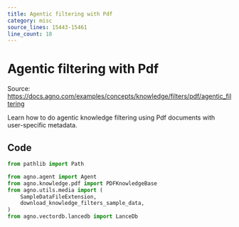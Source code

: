 ```yaml
---
title: Agentic filtering with Pdf
category: misc
source_lines: 15443-15461
line_count: 18
---
```


# Agentic filtering with Pdf
Source: https://docs.agno.com/examples/concepts/knowledge/filters/pdf/agentic_filtering

Learn how to do agentic knowledge filtering using Pdf documents with user-specific metadata.

## Code

```python
from pathlib import Path

from agno.agent import Agent
from agno.knowledge.pdf import PDFKnowledgeBase
from agno.utils.media import (
    SampleDataFileExtension,
    download_knowledge_filters_sample_data,
)
from agno.vectordb.lancedb import LanceDb

